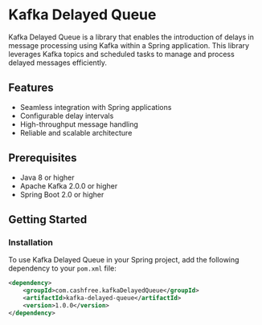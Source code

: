 # Kafka Delayed Queue

Kafka Delayed Queue is a library that enables the introduction of delays in message processing using Kafka within a Spring application. This library leverages Kafka topics and scheduled tasks to manage and process delayed messages efficiently.

## Features

- Seamless integration with Spring applications
- Configurable delay intervals
- High-throughput message handling
- Reliable and scalable architecture

## Prerequisites

- Java 8 or higher
- Apache Kafka 2.0.0 or higher
- Spring Boot 2.0 or higher

## Getting Started

### Installation

To use Kafka Delayed Queue in your Spring project, add the following dependency to your `pom.xml` file:

```xml
<dependency>
    <groupId>com.cashfree.kafkaDelayedQueue</groupId>
    <artifactId>kafka-delayed-queue</artifactId>
    <version>1.0.0</version>
</dependency>
